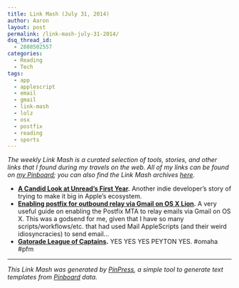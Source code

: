 ```yaml
---
title: Link Mash (July 31, 2014)
author: Aaron
layout: post
permalink: /link-mash-july-31-2014/
dsq_thread_id:
  - 2888502557
categories:
  - Reading
  - Tech
tags:
  - app
  - applescript
  - email
  - gmail
  - link-mash
  - lolz
  - osx
  - postfix
  - reading
  - sports
---
```

*The weekly Link Mash is a curated selection of tools, stories, and other links that I found during my travels on the web. All of my links can be found on&nbsp;<a title="Bachya's Pinboard: Link Mash" href="https://pinboard.in/u:bachya/t:link-mash/" target="_blank">my Pinboard</a>; you can also find the Link Mash archives <a href="/tag/link-mash/" target="_blank">here</a>.*

  * **<a title="A Candid Look at Unread's First Year" href="http://blog.jaredsinclair.com/post/93118460565/a-candid-look-at-unreads-first-year" target="_blank">A Candid Look at Unread&#8217;s First Year</a>.** Another indie developer&#8217;s story of trying to make it big in Apple&#8217;s ecosystem.
  * **<a title="Enabling postfix for outbound relay via Gmail on OS X Lion" href="http://blog.anupamsg.me/2012/02/14/enabling-postfix-for-outbound-relay-via-gmail-on-os-x-lion-11/" target="_blank">Enabling postfix for outbound relay via Gmail on OS X Lion</a>.** A very useful guide on enabling the Postfix MTA to relay emails via Gmail on OS X. This was a godsend for me, given that I have so many scripts/workflows/etc. that had used Mail AppleScripts (and their weird idiosyncracies) to send email&#8230;
  * **<a title="Gatorade League of Captains" href="http://leagueofcaptains.gatorade.com/peyton-manning/" target="_blank">Gatorade League of Captains</a>.** YES YES YES PEYTON YES. #omaha #pfm

* * *

*This Link Mash was generated by <a title="PinPress" href="https://github.com/bachya/pinpress" target="_blank">PinPress</a>, a simple tool to generate text templates from <a title="Pinboard" href="https://pinboard.in" target="_blank">Pinboard</a> data.*

